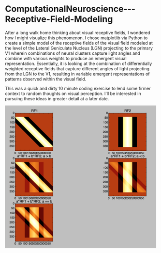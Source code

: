 # ComputationalNeuroscience---Receptive-Field-Modeling

After a long walk home thinking about visual receptive fields, I wondered how I might visualize this phenomenon. I chose matplotlib via Python to create a simple model of the receptive fields of the visual field modeled at the level of the Lateral Geniculate Nucleus (LGN) projecting to the primary V1 wherein combinations of neural clusters capture light angles and combine with various weights to produce an emergent visual representation. Essentially, it is looking at the combination of differentially weighted receptive fields that capture different angles of light projecting from the LGN to the V1, resulting in variable emergent representations of patterns observed within the visual field.

This was a quick and dirty 10 minute coding exercise to lend some firmer context to random thoughts on visual perception. I'll be interested in pursuing these ideas in greater detail at a later date.

<img src="resources/neuroRF.png" width=500></img>

